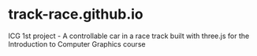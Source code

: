 # track-race.github.io

ICG 1st project - A controllable car in a race track built with three.js for the Introduction to Computer Graphics course
